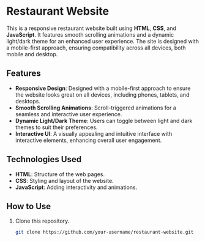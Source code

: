 # Restaurant Website

This is a responsive restaurant website built using **HTML**, **CSS**, and **JavaScript**. It features smooth scrolling animations and a dynamic light/dark theme for an enhanced user experience. The site is designed with a mobile-first approach, ensuring compatibility across all devices, both mobile and desktop.

## Features

- **Responsive Design**: Designed with a mobile-first approach to ensure the website looks great on all devices, including phones, tablets, and desktops.
- **Smooth Scrolling Animations**: Scroll-triggered animations for a seamless and interactive user experience.
- **Dynamic Light/Dark Theme**: Users can toggle between light and dark themes to suit their preferences.
- **Interactive UI**: A visually appealing and intuitive interface with interactive elements, enhancing overall user engagement.

## Technologies Used

- **HTML**: Structure of the web pages.
- **CSS**: Styling and layout of the website.
- **JavaScript**: Adding interactivity and animations.

## How to Use

1. Clone this repository.
   ```bash
   git clone https://github.com/your-username/restaurant-website.git
